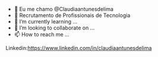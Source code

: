 - 👋 Eu me chamo @Claudiaantunesdelima
- 👀 Recrutamento de Profissionais de Tecnologia
- 🌱 I’m currently learning ...
- 💞️ I’m looking to collaborate on ...
- 📫 How to reach me ...

<!---
Claudiaantunesdelima/Claudiaantunesdelima is a ✨ special ✨ repository because its `README.md` (this file) appears on your GitHub profile.
You can click the Preview link to take a look at your changes.
--->
Linkedin:https://www.linkedin.com/in/claudiaantunesdelima
